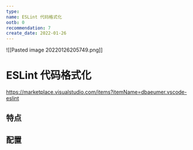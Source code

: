 ```yaml
---
type: 
name: ESLint 代码格式化
ootb: 0
recommendation: 7
create_date: 2022-01-26
---
```


![[Pasted image 20220126205749.png]]

# ESLint 代码格式化

https://marketplace.visualstudio.com/items?itemName=dbaeumer.vscode-eslint

## 特点



## 配置